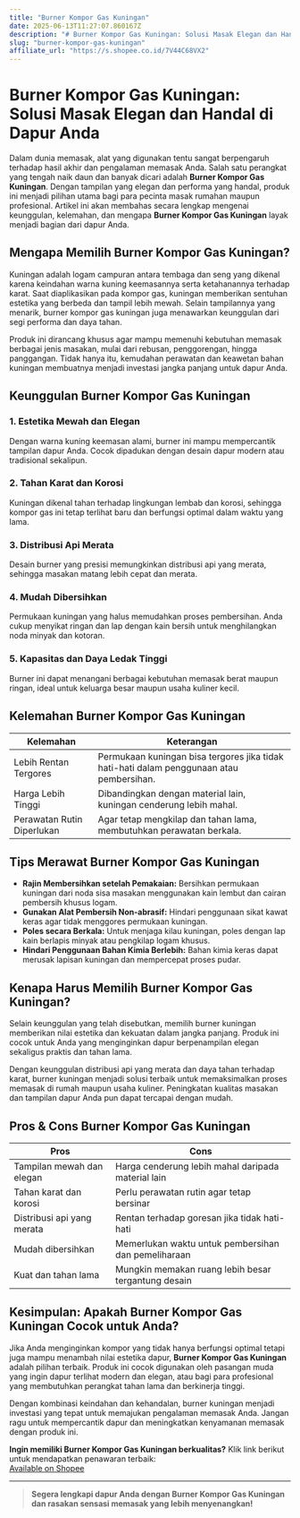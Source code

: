 ```yaml
---
title: "Burner Kompor Gas Kuningan"
date: 2025-06-13T11:27:07.860167Z
description: "# Burner Kompor Gas Kuningan: Solusi Masak Elegan dan Handal di Dapur Anda..."
slug: "burner-kompor-gas-kuningan"
affiliate_url: "https://s.shopee.co.id/7V44C68VX2"
---
```

# Burner Kompor Gas Kuningan: Solusi Masak Elegan dan Handal di Dapur Anda

Dalam dunia memasak, alat yang digunakan tentu sangat berpengaruh terhadap hasil akhir dan pengalaman memasak Anda. Salah satu perangkat yang tengah naik daun dan banyak dicari adalah **Burner Kompor Gas Kuningan**. Dengan tampilan yang elegan dan performa yang handal, produk ini menjadi pilihan utama bagi para pecinta masak rumahan maupun profesional. Artikel ini akan membahas secara lengkap mengenai keunggulan, kelemahan, dan mengapa **Burner Kompor Gas Kuningan** layak menjadi bagian dari dapur Anda.

## Mengapa Memilih Burner Kompor Gas Kuningan?

Kuningan adalah logam campuran antara tembaga dan seng yang dikenal karena keindahan warna kuning keemasannya serta ketahanannya terhadap karat. Saat diaplikasikan pada kompor gas, kuningan memberikan sentuhan estetika yang berbeda dan tampil lebih mewah. Selain tampilannya yang menarik, burner kompor gas kuningan juga menawarkan keunggulan dari segi performa dan daya tahan.

Produk ini dirancang khusus agar mampu memenuhi kebutuhan memasak berbagai jenis masakan, mulai dari rebusan, penggorengan, hingga panggangan. Tidak hanya itu, kemudahan perawatan dan keawetan bahan kuningan membuatnya menjadi investasi jangka panjang untuk dapur Anda.

## Keunggulan Burner Kompor Gas Kuningan

### 1. **Estetika Mewah dan Elegan**
Dengan warna kuning keemasan alami, burner ini mampu mempercantik tampilan dapur Anda. Cocok dipadukan dengan desain dapur modern atau tradisional sekalipun.

### 2. **Tahan Karat dan Korosi**
Kuningan dikenal tahan terhadap lingkungan lembab dan korosi, sehingga kompor gas ini tetap terlihat baru dan berfungsi optimal dalam waktu yang lama.

### 3. **Distribusi Api Merata**
Desain burner yang presisi memungkinkan distribusi api yang merata, sehingga masakan matang lebih cepat dan merata.

### 4. **Mudah Dibersihkan**
Permukaan kuningan yang halus memudahkan proses pembersihan. Anda cukup menyikat ringan dan lap dengan kain bersih untuk menghilangkan noda minyak dan kotoran.

### 5. **Kapasitas dan Daya Ledak Tinggi**
Burner ini dapat menangani berbagai kebutuhan memasak berat maupun ringan, ideal untuk keluarga besar maupun usaha kuliner kecil.

## Kelemahan Burner Kompor Gas Kuningan

| **Kelemahan** | **Keterangan** |
|---|---|
| Lebih Rentan Tergores | Permukaan kuningan bisa tergores jika tidak hati-hati dalam penggunaan atau pembersihan. |
| Harga Lebih Tinggi | Dibandingkan dengan material lain, kuningan cenderung lebih mahal. |
| Perawatan Rutin Diperlukan | Agar tetap mengkilap dan tahan lama, membutuhkan perawatan berkala. |

## Tips Merawat Burner Kompor Gas Kuningan

- **Rajin Membersihkan setelah Pemakaian:** Bersihkan permukaan kuningan dari noda sisa masakan menggunakan kain lembut dan cairan pembersih khusus logam.
- **Gunakan Alat Pembersih Non-abrasif:** Hindari penggunaan sikat kawat keras agar tidak menggores permukaan kuningan.
- **Poles secara Berkala:** Untuk menjaga kilau kuningan, poles dengan lap kain berlapis minyak atau pengkilap logam khusus.
- **Hindari Penggunaan Bahan Kimia Berlebih:** Bahan kimia keras dapat merusak lapisan kuningan dan mempercepat proses pudar.

## Kenapa Harus Memilih Burner Kompor Gas Kuningan?

Selain keunggulan yang telah disebutkan, memilih burner kuningan memberikan nilai estetika dan kekuatan dalam jangka panjang. Produk ini cocok untuk Anda yang menginginkan dapur berpenampilan elegan sekaligus praktis dan tahan lama.

Dengan keunggulan distribusi api yang merata dan daya tahan terhadap karat, burner kuningan menjadi solusi terbaik untuk memaksimalkan proses memasak di rumah maupun usaha kuliner. Peningkatan kualitas masakan dan tampilan dapur Anda pun dapat tercapai dengan mudah.

## Pros & Cons Burner Kompor Gas Kuningan

| **Pros** | **Cons** |
|---|---|
| Tampilan mewah dan elegan | Harga cenderung lebih mahal daripada material lain |
| Tahan karat dan korosi | Perlu perawatan rutin agar tetap bersinar |
| Distribusi api yang merata | Rentan terhadap goresan jika tidak hati-hati |
| Mudah dibersihkan | Memerlukan waktu untuk pembersihan dan pemeliharaan |
| Kuat dan tahan lama | Mungkin memakan ruang lebih besar tergantung desain |

## Kesimpulan: Apakah Burner Kompor Gas Kuningan Cocok untuk Anda?

Jika Anda menginginkan kompor yang tidak hanya berfungsi optimal tetapi juga mampu menambah nilai estetika dapur, **Burner Kompor Gas Kuningan** adalah pilihan terbaik. Produk ini cocok digunakan oleh pasangan muda yang ingin dapur terlihat modern dan elegan, atau bagi para profesional yang membutuhkan perangkat tahan lama dan berkinerja tinggi.

Dengan kombinasi keindahan dan kehandalan, burner kuningan menjadi investasi yang tepat untuk memajukan pengalaman memasak Anda. Jangan ragu untuk mempercantik dapur dan meningkatkan kenyamanan memasak dengan produk ini.

**Ingin memiliki Burner Kompor Gas Kuningan berkualitas?** Klik link berikut untuk mendapatkan penawaran terbaik:  
[Available on Shopee](https://s.shopee.co.id/7V44C68VX2)

---

> **Segera lengkapi dapur Anda dengan Burner Kompor Gas Kuningan dan rasakan sensasi memasak yang lebih menyenangkan!**